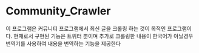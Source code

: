 # Community_Crawler
이 프로그램은 커뮤니티 프로그램에서 최신 글을 크롤링 하는 것이 목적인 프로그램이다.
현재로서 구현된 기능은 트위터 뿐이며
추가로 크롤링한 내용이 한국어가 아닐경우 번역기를 사용하여 내용을 번역하는 기능을 제공한다
